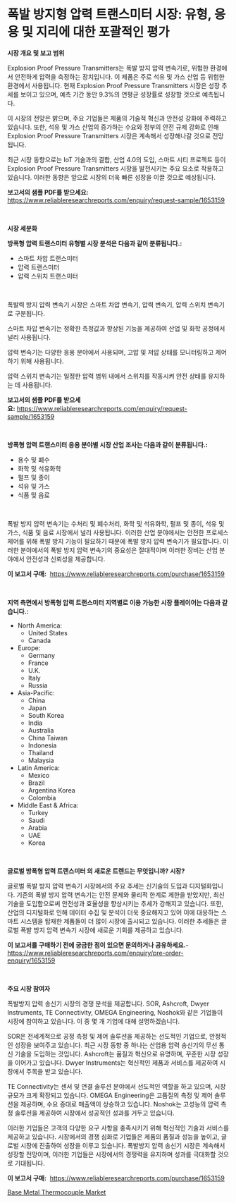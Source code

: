 <p><h1>폭발 방지형 압력 트랜스미터 시장: 유형, 응용 및 지리에 대한 포괄적인 평가</h1></p><p><strong>시장 개요 및 보고 범위</strong></p>
<p><p>Explosion Proof Pressure Transmitters는 폭발 방지 압력 변속기로, 위험한 환경에서 안전하게 압력을 측정하는 장치입니다. 이 제품은 주로 석유 및 가스 산업 등 위험한 환경에서 사용됩니다. 현재 Explosion Proof Pressure Transmitters 시장은 성장 추세를 보이고 있으며, 예측 기간 동안 9.3%의 연평균 성장률로 성장할 것으로 예측됩니다. </p><p>이 시장의 전망은 밝으며, 주요 기업들은 제품의 기술적 혁신과 안전성 강화에 주력하고 있습니다. 또한, 석유 및 가스 산업의 증가하는 수요와 정부의 안전 규제 강화로 인해 Explosion Proof Pressure Transmitters 시장은 계속해서 성장해나갈 것으로 전망됩니다.</p><p>최근 시장 동향으로는 IoT 기술과의 결합, 산업 4.0의 도입, 스마트 시티 프로젝트 등이 Explosion Proof Pressure Transmitters 시장을 발전시키는 주요 요소로 작용하고 있습니다. 이러한 동향은 앞으로 시장의 더욱 빠른 성장을 이끌 것으로 예상됩니다.</p></p>
<p><strong>보고서의 샘플 PDF를 받으세요:</strong> <a href="https://www.reliableresearchreports.com/enquiry/request-sample/1653159">https://www.reliableresearchreports.com/enquiry/request-sample/1653159</a></p>
<p>&nbsp;</p>
<p><strong>시장 세분화</strong></p>
<p><strong>방폭형 압력 트랜스미터 유형별 시장 분석은 다음과 같이 분류됩니다.:</strong></p>
<p><ul><li>스마트 차압 트랜스미터</li><li>압력 트랜스미터</li><li>압력 스위치 트랜스미터</li></ul></p>
<p>&nbsp;</p>
<p><p>폭발력 방지 압력 변속기 시장은 스마트 차압 변속기, 압력 변속기, 압력 스위치 변속기로 구분됩니다. </p><p>스마트 차압 변속기는 정확한 측정값과 향상된 기능을 제공하여 산업 및 화학 공정에서 널리 사용됩니다. </p><p>압력 변속기는 다양한 응용 분야에서 사용되며, 고압 및 저압 상태를 모니터링하고 제어하기 위해 사용됩니다. </p><p>압력 스위치 변속기는 일정한 압력 범위 내에서 스위치를 작동시켜 안전 상태를 유지하는 데 사용됩니다.</p></p>
<p><strong>보고서의 샘플 PDF를 받으세요:</strong>&nbsp;<a href="https://www.reliableresearchreports.com/enquiry/request-sample/1653159">https://www.reliableresearchreports.com/enquiry/request-sample/1653159</a></p>
<p>&nbsp;</p>
<p><strong> 방폭형 압력 트랜스미터 응용 분야별 시장 산업 조사는 다음과 같이 분류됩니다.:</strong></p>
<p><ul><li>용수 및 폐수</li><li>화학 및 석유화학</li><li>펄프 및 종이</li><li>석유 및 가스</li><li>식품 및 음료</li></ul></p>
<p>&nbsp;</p>
<p><p>폭발 방지 압력 변속기는 수처리 및 폐수처리, 화학 및 석유화학, 펄프 및 종이, 석유 및 가스, 식품 및 음료 시장에서 널리 사용됩니다. 이러한 산업 분야에서는 안전한 프로세스 제어를 위해 폭발 방지 기능이 필요하기 때문에 폭발 방지 압력 변속기가 필요합니다. 이러한 분야에서의 폭발 방지 압력 변속기의 중요성은 절대적이며 이러한 장비는 산업 분야에서 안전성과 신뢰성을 제공합니다.</p></p>
<p><strong>이 보고서 구매:</strong>&nbsp; <a href="https://www.reliableresearchreports.com/purchase/1653159">https://www.reliableresearchreports.com/purchase/1653159</a></p>
<p>&nbsp;</p>
<p><strong>지역 측면에서 방폭형 압력 트랜스미터 지역별로 이용 가능한 시장 플레이어는 다음과 같습니다.:</strong></p>
<p><ul>
    <li>
        North America:
        <ul>
            <li>United States</li>
            <li>Canada</li>
        </ul>
    </li>
    <li>
        Europe:
        <ul>
            <li>Germany</li>
            <li>France</li>
            <li>U.K.</li>
            <li>Italy</li>
            <li>Russia</li>
        </ul>
    </li>
    <li>
        Asia-Pacific:
        <ul>
            <li>China</li>
            <li>Japan</li>
            <li>South Korea</li>
            <li>India</li>
            <li>Australia</li>
            <li>China Taiwan</li>
            <li>Indonesia</li>
            <li>Thailand</li>
            <li>Malaysia</li>
        </ul>
    </li>
    <li>
        Latin America:
        <ul>
            <li>Mexico</li>
            <li>Brazil</li>
            <li>Argentina Korea</li>
            <li>Colombia</li>
        </ul>
    </li>
    <li>
        Middle East & Africa:
        <ul>
            <li>Turkey</li>
            <li>Saudi</li>
            <li>Arabia</li>
            <li>UAE</li>
            <li>Korea</li>
        </ul>
    </li>
    </ul></p>
<p>&nbsp;</p>
<p><strong>글로벌 방폭형 압력 트랜스미터 의 새로운 트렌드는 무엇입니까? 시장?</strong></p>
<p><p>글로벌 폭발 방지 압력 변속기 시장에서의 주요 추세는 신기술의 도입과 디지털화입니다. 기존의 폭발 방지 압력 변속기는 안전 문제와 물리적 한계로 제한을 받았지만, 최신 기술을 도입함으로써 안전성과 효율성을 향상시키는 추세가 강해지고 있습니다. 또한, 산업의 디지털화로 인해 데이터 수집 및 분석이 더욱 중요해지고 있어 이에 대응하는 스마트 시스템을 탑재한 제품들이 더 많이 시장에 출시되고 있습니다. 이러한 추세들은 글로벌 폭발 방지 압력 변속기 시장에 새로운 기회를 제공하고 있습니다.</p></p>
<p><strong>이 보고서를 구매하기 전에 궁금한 점이 있으면 문의하거나 공유하세요.</strong>- <a href="https://www.reliableresearchreports.com/enquiry/pre-order-enquiry/1653159">https://www.reliableresearchreports.com/enquiry/pre-order-enquiry/1653159</a></p>
<p>&nbsp;</p>
<p><strong>주요 시장 참여자</strong></p>
<p><p>폭발방지 압력 송신기 시장의 경쟁 분석을 제공합니다. SOR, Ashcroft, Dwyer Instruments, TE Connectivity, OMEGA Engineering, Noshok와 같은 기업들이 시장에 참여하고 있습니다. 이 중 몇 개 기업에 대해 설명하겠습니다. </p><p>SOR은 전세계적으로 공정 측정 및 제어 솔루션을 제공하는 선도적인 기업으로, 안정적인 성장을 보여주고 있습니다. 최근 시장 동향 중 하나는 산업용 압력 송신기의 무선 통신 기술을 도입하는 것입니다. Ashcroft는 품질과 혁신으로 유명하며, 꾸준한 시장 성장을 이어가고 있습니다. Dwyer Instruments는 혁신적인 제품과 서비스를 제공하여 시장에서 주목을 받고 있습니다. </p><p>TE Connectivity는 센서 및 연결 솔루션 분야에서 선도적인 역할을 하고 있으며, 시장규모가 크게 확장되고 있습니다. OMEGA Engineering은 고품질의 측정 및 제어 솔루션을 제공하며, 수요 증대로 매출액이 상승하고 있습니다. Noshok는 고성능의 압력 측정 솔루션을 제공하여 시장에서 성공적인 성과를 거두고 있습니다. </p><p>이러한 기업들은 고객의 다양한 요구 사항을 충족시키기 위해 혁신적인 기술과 서비스를 제공하고 있습니다. 시장에서의 경쟁 심화로 기업들은 제품의 품질과 성능을 높이고, 글로벌 시장에 진출하여 성장을 이루고 있습니다. 폭발방지 압력 송신기 시장은 계속해서 성장할 전망이며, 이러한 기업들은 시장에서의 경쟁력을 유지하며 성과를 극대화할 것으로 기대됩니다.</p></p>
<p><strong>이 보고서 구매:</strong>&nbsp;&nbsp;<a href="https://www.reliableresearchreports.com/purchase/1653159">https://www.reliableresearchreports.com/purchase/1653159</a></p>
<p><p><a href="https://github.com/GroverBarry/Market-Research-Report-List-4/blob/main/base-metal-thermocouple-market.md">Base Metal Thermocouple Market</a></p></p>
